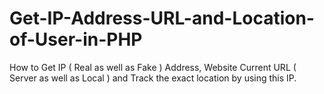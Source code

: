 # Get-IP-Address-URL-and-Location-of-User-in-PHP
How to Get IP ( Real as well as Fake ) Address, Website Current URL ( Server as well as Local ) and Track the exact location by using this IP.
